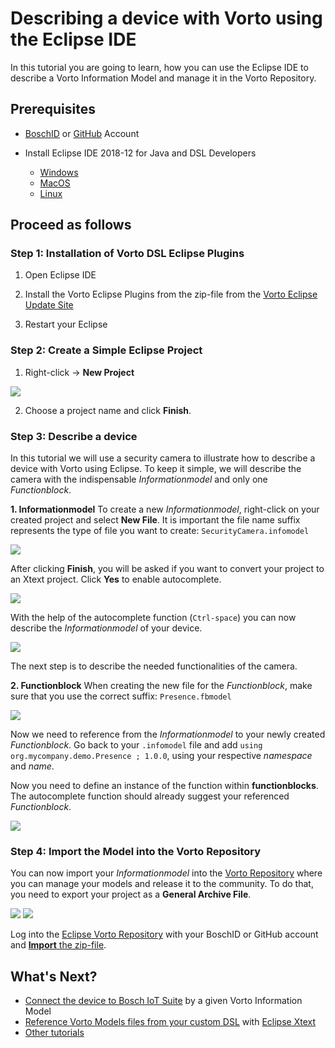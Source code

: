 # Describing a device with Vorto using the Eclipse IDE

In this tutorial you are going to learn, how you can use the Eclipse IDE to describe a Vorto Information Model and manage it in the Vorto Repository.

## Prerequisites

* [BoschID](https://accounts.bosch-iot-suite.com/) or [GitHub](https://github.com/) Account 

* Install Eclipse IDE 2018-12 for Java and DSL Developers
	* [Windows](https://www.eclipse.org/downloads/download.php?file=/technology/epp/downloads/release/2018-12/R/eclipse-dsl-2018-12-R-win32-x86_64.zip)
	* [MacOS](https://www.eclipse.org/downloads/download.php?file=/technology/epp/downloads/release/2018-12/R/eclipse-dsl-2018-12-R-macosx-cocoa-x86_64.dmg)
	* [Linux](https://www.eclipse.org/downloads/download.php?file=/technology/epp/downloads/release/2018-12/R/eclipse-dsl-2018-12-R-linux-gtk-x86_64.tar.gz)


## Proceed as follows

### Step 1: Installation of Vorto DSL Eclipse Plugins

1. Open Eclipse IDE

2. Install the Vorto Eclipse Plugins from the zip-file from the [Vorto Eclipse Update Site](https://download.eclipse.org/vorto/downloads/releases/0.10.0/org.eclipse.vorto.update-site-0.10.0.zip)

3. Restart your Eclipse

### Step 2: Create a Simple Eclipse Project
1. Right-click -> **New Project**

<img src="../images/tutorials/describe_device_eclipseide/new_project.png"/>
    
2. Choose a project name and click **Finish**.


### Step 3: Describe a device
In this tutorial we will use a security camera to illustrate how to describe a device with Vorto using Eclipse.
To keep it simple, we will describe the camera with the indispensable *Informationmodel* and only one *Functionblock*.

**1. Informationmodel**
To create a new *Informationmodel*, right-click on your created project and select **New File**. 
It is important the file name suffix represents the type of file you want to create: `SecurityCamera.infomodel`

<img src="../images/tutorials/describe_device_eclipseide/infomodel.png"/>

After clicking **Finish**, you will be asked if you want to convert your project to an Xtext project. Click **Yes** to enable autocomplete.

<img src="../images/tutorials/describe_device_eclipseide/autocomplete.png"/>

With the help of the autocomplete function (`Ctrl-space`) you can now describe the *Informationmodel* of your device.

<img src="../images/tutorials/describe_device_eclipseide/infomodel_description.png"/>

The next step is to describe the needed functionalities of the camera.

**2. Functionblock**
When creating the new file for the *Functionblock*, make sure that you use the correct suffix: `Presence.fbmodel`

<img src="../images/tutorials/describe_device_eclipseide/functionblock_description.png"/>

Now we need to reference from the *Informationmodel* to your newly created *Functionblock*.
Go back to your `.infomodel` file and add `using org.mycompany.demo.Presence ; 1.0.0`, using your respective *namespace* and *name*.

Now you need to define an instance of the function within **functionblocks**. The autocomplete function should already suggest your referenced *Functionblock*.

<img src="../images/tutorials/describe_device_eclipseide/complete_infomodel.png"/>
 

### Step 4: Import the Model into the Vorto Repository
You can now import your *Informationmodel* into the [Vorto Repository](https://vorto.eclipse.org) where you can manage your models and release it to the community.
To do that, you need to export your project as a **General Archive File**.

<img src="../images/tutorials/describe_device_eclipseide/export.png"/>

<img src="../images/tutorials/describe_device_eclipseide/export_2.png"/>

Log into the [Eclipse Vorto Repository](https://vorto.eclipse.org) with your BoschID or GitHub account and [**Import** the zip-file](./import_model.md).


## What's Next?

- [Connect the device to Bosch IoT Suite](connect_javadevice.md) by a given Vorto Information Model
- [Reference Vorto Models files from your custom DSL](https://github.com/eclipse/vorto-examples/blob/master/vorto-dsl-integration/Readme.md) with [Eclipse Xtext](https://www.eclipse.org/xtext)
- [Other tutorials](../gettingstarted.md)
